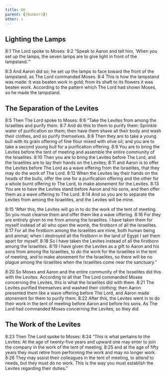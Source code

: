 ```yaml
---
title: 08
parent: {{Numbers}}
other: x
---
```



## Lighting the Lamps

<a name="8:1">8:1</a> The Lord spoke to Moses: <a name="8:2">8:2</a> “Speak to Aaron and tell him, ‘When you set up the lamps, the seven lamps are to give light in front of the lampstand.’”

<a name="8:3">8:3</a> And Aaron did so; he set up the lamps to face toward the front of the lampstand, as The Lord commanded Moses. <a name="8:4">8:4</a> This is how the lampstand was made: It was beaten work in gold; from its shaft to its flowers it was beaten work. According to the pattern which The Lord had shown Moses, so he made the lampstand.

## The Separation of the Levites

<a name="8:5">8:5</a> Then The Lord spoke to Moses: <a name="8:6">8:6</a> “Take the Levites from among the Israelites and purify them. <a name="8:7">8:7</a> And do this to them to purify them: Sprinkle water of purification on them; then have them shave all their body and wash their clothes, and so purify themselves. <a name="8:8">8:8</a> Then they are to take a young bull with its grain offering of fine flour mixed with olive oil; and you are to take a second young bull for a purification offering. <a name="8:9">8:9</a> You are to bring the Levites before the tent of meeting and assemble the entire community of the Israelites. <a name="8:10">8:10</a> Then you are to bring the Levites before The Lord, and the Israelites are to lay their hands on the Levites; <a name="8:11">8:11</a> and Aaron is to offer the Levites before The Lord as a wave offering from the Israelites, that they may do the work of The Lord. <a name="8:12">8:12</a> When the Levites lay their hands on the heads of the bulls, offer the one for a purification offering and the other for a whole burnt offering to The Lord, to make atonement for the Levites. <a name="8:13">8:13</a> You are to have the Levites stand before Aaron and his sons, and then offer them as a wave offering to The Lord. <a name="8:14">8:14</a> And so you are to separate the Levites from among the Israelites, and the Levites will be mine.

<a name="8:15">8:15</a> “After this, the Levites will go in to do the work of the tent of meeting. So you must cleanse them and offer them like a wave offering. <a name="8:16">8:16</a> For they are entirely given to me from among the Israelites. I have taken them for myself instead of all who open the womb, the firstborn of all the Israelites. <a name="8:17">8:17</a> For all the firstborn among the Israelites are mine, both human being and animal; when I destroyed all the firstborn in the land of Egypt I set them apart for myself. <a name="8:18">8:18</a> So I have taken the Levites instead of all the firstborn among the Israelites. <a name="8:19">8:19</a> I have given the Levites as a gift to Aaron and his sons from among the Israelites, to do the work for the Israelites in the tent of meeting, and to make atonement for the Israelites, so there will be no plague among the Israelites when the Israelites come near the sanctuary.”

<a name="8:20">8:20</a> So Moses and Aaron and the entire community of the Israelites did this with the Levites. According to all that The Lord commanded Moses concerning the Levites, this is what the Israelites did with them. <a name="8:21">8:21</a> The Levites purified themselves and washed their clothing; then Aaron presented them like a wave offering before The Lord, and Aaron made atonement for them to purify them. <a name="8:22">8:22</a> After this, the Levites went in to do their work in the tent of meeting before Aaron and before his sons. As The Lord had commanded Moses concerning the Levites, so they did.

## The Work of the Levites

<a name="8:23">8:23</a> Then The Lord spoke to Moses: <a name="8:24">8:24</a> “This is what pertains to the Levites: At the age of twenty-five years and upward one may enter to join the company in the work of the tent of meeting, <a name="8:25">8:25</a> and at the age of fifty years they must retire from performing the work and may no longer work. <a name="8:26">8:26</a> They may assist their colleagues in the tent of meeting, to attend to needs, but they must do no work. This is the way you must establish the Levites regarding their duties.”

